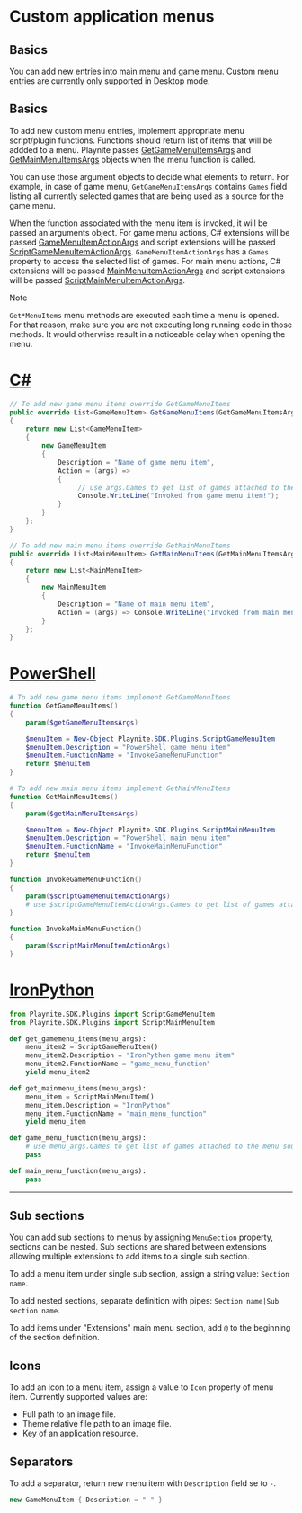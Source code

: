 Custom application menus
=====================

Basics
---------------------

You can add new entries into main menu and game menu. Custom menu entries are currently only supported in Desktop mode.

Basics
---------------------

To add new custom menu entries, implement appropriate menu script/plugin functions. Functions should return list of items that will be addded to a menu. Playnite passes [GetGameMenuItemsArgs](xref:Playnite.SDK.Plugins.GetGameMenuItemsArgs) and [GetMainMenuItemsArgs](xref:Playnite.SDK.Plugins.GetMainMenuItemsArgs) objects when the menu function is called.

You can use those argument objects to decide what elements to return. For example, in case of game menu, `GetGameMenuItemsArgs` contains `Games` field listing all currently selected games that are being used as a source for the game menu.

When the function associated with the menu item is invoked, it will be passed an arguments object. For game menu actions, C# extensions will be passed [GameMenuItemActionArgs](xref:Playnite.SDK.Plugins.GameMenuItemActionArgs) and script extensions will be passed [ScriptGameMenuItemActionArgs](xref:Playnite.SDK.Plugins.ScriptGameMenuItemActionArgs). `GameMenuItemActionArgs` has a `Games` property to access the selected list of games. For main menu actions, C# extensions will be passed [MainMenuItemActionArgs](xref:Playnite.SDK.Plugins.MainMenuItemActionArgs) and script extensions will be passed [ScriptMainMenuItemActionArgs](xref:Playnite.SDK.Plugins.ScriptMainMenuItemActionArgs).

> [!NOTE] 
> `Get*MenuItems` menu methods are executed each time a menu is opened. For that reason, make sure you are not executing long running code in those methods. It would otherwise result in a noticeable delay when opening the menu.

# [C#](#tab/csharp)
```csharp
// To add new game menu items override GetGameMenuItems
public override List<GameMenuItem> GetGameMenuItems(GetGameMenuItemsArgs args)
{
    return new List<GameMenuItem>
    {
        new GameMenuItem
        {
            Description = "Name of game menu item",
            Action = (args) =>
            {
                 // use args.Games to get list of games attached to the menu source
                 Console.WriteLine("Invoked from game menu item!");
            }
        }
    };
}

// To add new main menu items override GetMainMenuItems
public override List<MainMenuItem> GetMainMenuItems(GetMainMenuItemsArgs args)
{
    return new List<MainMenuItem>
    {
        new MainMenuItem
        {
            Description = "Name of main menu item",
            Action = (args) => Console.WriteLine("Invoked from main menu item!")
        }
    };
}
```

# [PowerShell](#tab/tabpowershell)
```powershell
# To add new game menu items implement GetGameMenuItems
function GetGameMenuItems()
{
    param($getGameMenuItemsArgs)

    $menuItem = New-Object Playnite.SDK.Plugins.ScriptGameMenuItem
    $menuItem.Description = "PowerShell game menu item"
    $menuItem.FunctionName = "InvokeGameMenuFunction"
	return $menuItem
}

# To add new main menu items implement GetMainMenuItems
function GetMainMenuItems()
{
    param($getMainMenuItemsArgs)

    $menuItem = New-Object Playnite.SDK.Plugins.ScriptMainMenuItem
    $menuItem.Description = "PowerShell main menu item"
    $menuItem.FunctionName = "InvokeMainMenuFunction"
	return $menuItem
}

function InvokeGameMenuFunction()
{
    param($scriptGameMenuItemActionArgs)
    # use $scriptGameMenuItemActionArgs.Games to get list of games attached to the menu source
}

function InvokeMainMenuFunction()
{
    param($scriptMainMenuItemActionArgs)
}
```

# [IronPython](#tab/tabpython)
```python
from Playnite.SDK.Plugins import ScriptGameMenuItem
from Playnite.SDK.Plugins import ScriptMainMenuItem

def get_gamemenu_items(menu_args):
    menu_item2 = ScriptGameMenuItem()
    menu_item2.Description = "IronPython game menu item"
    menu_item2.FunctionName = "game_menu_function"
    yield menu_item2

def get_mainmenu_items(menu_args):
    menu_item = ScriptMainMenuItem()
    menu_item.Description = "IronPython"
    menu_item.FunctionName = "main_menu_function"
    yield menu_item

def game_menu_function(menu_args):
    # use menu_args.Games to get list of games attached to the menu source
    pass

def main_menu_function(menu_args):
    pass
```
***

Sub sections
---------------------

You can add sub sections to menus by assigning `MenuSection` property, sections can be nested. Sub sections are shared between extensions allowing multiple extensions to add items to a single sub section.

To add a menu item under single sub section, assign a string value: `Section name`.

To add nested sections, separate definition with pipes: `Section name|Sub section name`.

To add items under "Extensions" main menu section, add `@` to the beginning of the section definition.

Icons
---------------------

To add an icon to a menu item, assign a value to `Icon` property of menu item. Currently supported values are:

- Full path to an image file.
- Theme relative file path to an image file.
- Key of an application resource.

Separators
---------------------

To add a separator, return new menu item with `Description` field se to `-`.

```csharp
new GameMenuItem { Description = "-" }
```
